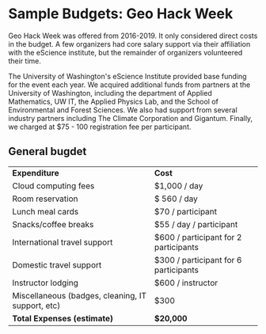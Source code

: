 # Sample Budgets: Geo Hack Week

Geo Hack Week was offered from 2016-2019. It only considered direct costs in the budget. A few organizers had core salary support via their affiliation with the eScience institute, but the remainder of organizers volunteered their time.

The University of Washington's eScience Institute provided base funding for the event each year. We acquired additional funds from partners at the University of Washington, including the department of Applied Mathematics, UW IT, the Applied Physics Lab, and the School of Environmental and Forest Sciences. We also had support from several industry partners including The Climate Corporation and Gigantum. Finally, we charged at $75 - 100 registration fee per participant.


## General bugdet

<table>
   <tr>
     <td><b>Expenditure</b>
     <td><b>Cost</b>
   </tr>
   <tr>
      <td>
       Cloud computing fees  
      </td>
      <td>
        $1,000 / day
      </td>
   </tr>

   <tr>
      <td>
        Room reservation
      </td>
      <td>
        $ 560 / day
      </td>
   </tr>

   <tr>
      <td>
       Lunch meal cards
      </td>
      <td>
       $70 / participant
      </td>
   </tr>

   <tr>
      <td>
        Snacks/coffee breaks
      </td>
      <td>
       $55 / day / participant
      </td>
   </tr>

   <tr>
      <td>
        International travel support
      </td>
      <td>
        $600 / participant for 2 participants
      </td>
   </tr>

   <tr>
      <td>
        Domestic travel support    
      </td>
      <td>
        $300 / participant for 6 participants
      </td>
   </tr>

   <tr>
      <td>
        Instructor lodging
      </td>
      <td>
       $600 / instructor
      </td>
   </tr>

   <tr>
      <td>
        Miscellaneous (badges, cleaning, IT support, etc)
      </td>
      <td>
       $300 
      </td>
   </tr>

   <tr>
      <td>
        <b>Total Expenses (estimate)</b>
      </td>
      <td>
       <b>$20,000</b>
      </td>
   </tr>



</table>
